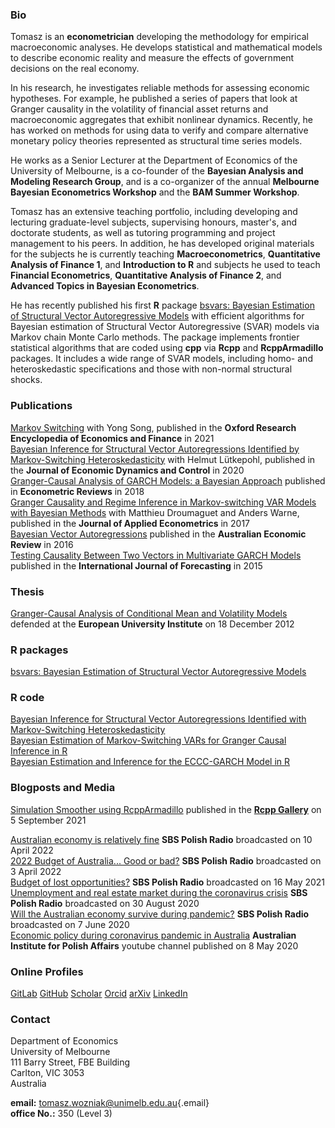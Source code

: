 ### Bio

Tomasz is an **econometrician** developing the methodology for empirical macroeconomic analyses. He develops statistical and mathematical models to describe economic reality and measure the effects of government decisions on the real economy.

In his research, he investigates reliable methods for assessing economic hypotheses. For example, he published a series of papers that look at Granger causality in the volatility of financial asset returns and macroeconomic aggregates that exhibit nonlinear dynamics. Recently, he has worked on methods for using data to verify and compare alternative monetary policy theories represented as structural time series models.

He works as a Senior Lecturer at the Department of Economics of the University of Melbourne, is a co-founder of the **Bayesian Analysis and Modeling Research Group**, and is a co-organizer of the annual **Melbourne Bayesian Econometrics Workshop** and the **BAM Summer Workshop**.

Tomasz has an extensive teaching portfolio, including developing and lecturing graduate-level subjects, supervising honours, master's, and doctorate students, as well as tutoring programming and project management to his peers. In addition, he has developed original materials for the subjects he is currently teaching **Macroeconometrics**, **Quantitative Analysis of Finance 1**, and **Introduction to R** and subjects he used to teach **Financial Econometrics**, **Quantitative Analysis of Finance 2**, and **Advanced Topics in Bayesian Econometrics**.

He has recently published his first **R** package [bsvars: Bayesian Estimation of Structural Vector Autoregressive Models](https://cran.r-project.org/package=bsvars) with efficient algorithms for Bayesian estimation of Structural Vector Autoregressive (SVAR) models via Markov chain Monte Carlo methods. The package implements frontier statistical algorithms that are coded using **cpp** via **Rcpp** and **RcppArmadillo** packages. It includes a wide range of SVAR models, including homo- and heteroskedastic specifications and those with non-normal structural shocks.

### Publications

[Markov Switching](https://doi.org/10.1093/acrefore/9780190625979.013.174) with Yong Song, published in the **Oxford Research Encyclopedia of Economics and Finance** in 2021\
[Bayesian Inference for Structural Vector Autoregressions Identified by Markov-Switching Heteroskedasticity](https://doi.org/10.1016/j.jedc.2020.103862) with Helmut Lütkepohl, published in the **Journal of Economic Dynamics and Control** in 2020\
[Granger-Causal Analysis of GARCH Models: a Bayesian Approach](http://dx.doi.org/10.1080/07474938.2015.1092839) published in **Econometric Reviews** in 2018\
[Granger Causality and Regime Inference in Markov-switching VAR Models with Bayesian Methods](http://dx.doi.org/10.1002/jae.2531) with Matthieu Droumaguet and Anders Warne, published in the **Journal of Applied Econometrics** in 2017\
[Bayesian Vector Autoregressions](http://dx.doi.org/10.1111/1467-8462.12179) published in the **Australian Economic Review** in 2016\
[Testing Causality Between Two Vectors in Multivariate GARCH Models](https://doi.org/10.1016/j.ijforecast.2015.01.005) published in the **International Journal of Forecasting** in 2015

### Thesis

[Granger-Causal Analysis of Conditional Mean and Volatility Models](http://cadmus.eui.eu/bitstream/handle/1814/25136/2012_Wozniak.pdf) defended at the **European University Institute** on 18 December 2012

### R packages

[bsvars: Bayesian Estimation of Structural Vector Autoregressive Models](https://cran.r-project.org/package=bsvars)

### R code

[Bayesian Inference for Structural Vector Autoregressions Identified with Markov-Switching Heteroskedasticity](https://gitlab.com/tomaszwozniak/SVAR-MSH-ID)\
[Bayesian Estimation of Markov-Switching VARs for Granger Causal Inference in R](https://gitlab.com/tomaszwozniak/BayesianMS-VAR-GC)\
[Bayesian Estimation and Inference for the ECCC-GARCH Model in R](https://gitlab.com/tomaszwozniak/BayesianECCCGARCH)

### Blogposts and Media

[Simulation Smoother using RcppArmadillo](https://gallery.rcpp.org/articles/simulation-smoother-using-rcpparmadillo/) published in the [**Rcpp Gallery**](https://gallery.rcpp.org/) on 5 September 2021

[Australian economy is relatively fine](https://www.sbs.com.au/language/polish/audio/gospodarka-australii-ma-sie-dobrze) **SBS Polish Radio** broadcasted on 10 April 2022\
[2022 Budget of Australia... Good or bad?](https://www.sbs.com.au/language/polish/audio/budzet-australii-2022-dobry-czy-zly) **SBS Polish Radio** broadcasted on 3 April 2022\
[Budget of lost opportunities?](https://www.sbs.com.au/language/polish/audio/budzet-straconych-szans) **SBS Polish Radio** broadcasted on 16 May 2021\
[Unemployment and real estate market during the coronavirus crisis](https://www.sbs.com.au/yourlanguage/audiotrack/dr-t-wozniak-bezrobocie) **SBS Polish Radio** broadcasted on 30 August 2020\
[Will the Australian economy survive during pandemic?](https://www.sbs.com.au/language/english/audio/will-the-australian-economy-survive-during-pandemic) **SBS Polish Radio** broadcasted on 7 June 2020\
[Economic policy during coronavirus pandemic in Australia](https://www.youtube.com/watch?v=Jb261mrTa9M&ab_channel=AustralianInstituteofPolishAffairs) **Australian Institute for Polish Affairs** youtube channel published on 8 May 2020

### Online Profiles

[GitLab](https://gitlab.com/tomaszwozniak) [GitHub](https://github.com/donotdespair) [Scholar](http://scholar.google.com/citations?user=2uWpFrYAAAAJ&hl) [Orcid](http://orcid.org/0000-0003-2212-2378) [arXiv](http://arxiv.org/a/wozniak_t_1) [LinkedIn](https://www.linkedin.com/in/tomasz-wo%C5%BAniak-7b85361b1)

### Contact

Department of Economics\
University of Melbourne\
111 Barry Street, FBE Building\
Carlton, VIC 3053\
Australia

**email:** [tomasz.wozniak\@unimelb.edu.au](mailto:tomasz.wozniak@unimelb.edu.au){.email}\
**office No.:** 350 (Level 3)
